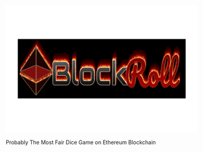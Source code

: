 ![BlockRoll](https://github.com/ndexnetwork/BlockRoll/blob/master/graphics/logo12x6.png)
<p style=color:'red'align='center'> Probably The Most Fair Dice Game on Ethereum Blockchain </p>
